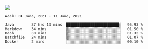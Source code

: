 <img align="center" src="https://github-readme-stats.vercel.app/api?username=bafuka&show_icons=true&icon_color=CE1D2D&text_color=718096&bg_color=ffffff&hide_title=true" />

<!--START_SECTION:waka-->
```text
Week: 04 June, 2021 - 11 June, 2021

Java        37 hrs 13 mins  ████████████████████████░   95.93 % 
Markdown    34 mins         ▒░░░░░░░░░░░░░░░░░░░░░░░░   01.50 % 
Bash        30 mins         ▒░░░░░░░░░░░░░░░░░░░░░░░░   01.32 % 
Batchfile   24 mins         ▒░░░░░░░░░░░░░░░░░░░░░░░░   01.07 % 
Docker      2 mins          ░░░░░░░░░░░░░░░░░░░░░░░░░   00.10 % 
```
<!--END_SECTION:waka-->

<!--
**bafuka/bafuka** is a ✨ _special_ ✨ repository because its `README.md` (this file) appears on your GitHub profile.

Here are some ideas to get you started:

- 🔭 I’m currently working on ...
- 🌱 I’m currently learning ...
- 👯 I’m looking to collaborate on ...
- 🤔 I’m looking for help with ...
- 💬 Ask me about ...
- 📫 How to reach me: ...
- 😄 Pronouns: ...
- ⚡ Fun fact: ...
-->
